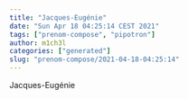 ```yaml
---
title: "Jacques-Eugénie"
date: "Sun Apr 18 04:25:14 CEST 2021"
tags: ["prenom-compose", "pipotron"]
author: m1ch3l
categories: ["generated"]
slug: "prenom-compose/2021-04-18-04:25:14"
---
```


Jacques-Eugénie
